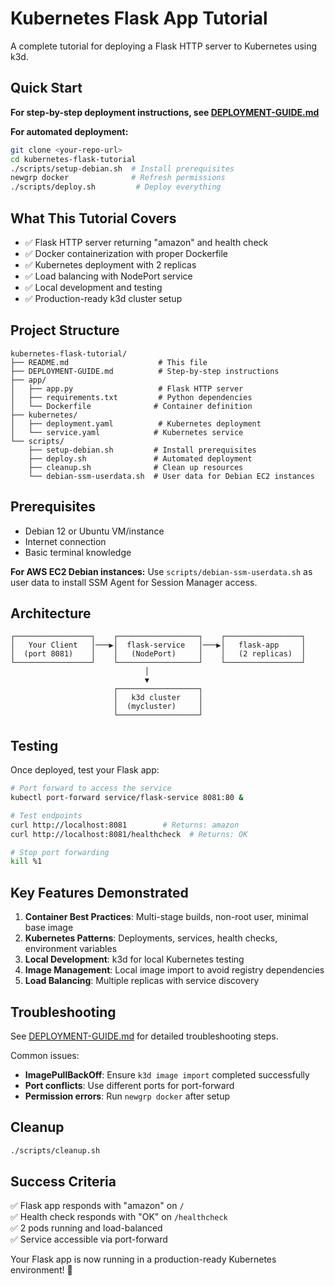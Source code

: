 # Kubernetes Flask App Tutorial

A complete tutorial for deploying a Flask HTTP server to Kubernetes using k3d.

## Quick Start

**For step-by-step deployment instructions, see [DEPLOYMENT-GUIDE.md](DEPLOYMENT-GUIDE.md)**

**For automated deployment:**
```bash
git clone <your-repo-url>
cd kubernetes-flask-tutorial
./scripts/setup-debian.sh  # Install prerequisites
newgrp docker              # Refresh permissions
./scripts/deploy.sh         # Deploy everything
```

## What This Tutorial Covers

- ✅ Flask HTTP server returning "amazon" and health check
- ✅ Docker containerization with proper Dockerfile
- ✅ Kubernetes deployment with 2 replicas
- ✅ Load balancing with NodePort service
- ✅ Local development and testing
- ✅ Production-ready k3d cluster setup

## Project Structure

```
kubernetes-flask-tutorial/
├── README.md                    # This file
├── DEPLOYMENT-GUIDE.md          # Step-by-step instructions
├── app/
│   ├── app.py                   # Flask HTTP server
│   ├── requirements.txt         # Python dependencies
│   └── Dockerfile              # Container definition
├── kubernetes/
│   ├── deployment.yaml          # Kubernetes deployment
│   └── service.yaml            # Kubernetes service
└── scripts/
    ├── setup-debian.sh         # Install prerequisites
    ├── deploy.sh               # Automated deployment
    ├── cleanup.sh              # Clean up resources
    └── debian-ssm-userdata.sh  # User data for Debian EC2 instances
```

## Prerequisites

- Debian 12 or Ubuntu VM/instance
- Internet connection
- Basic terminal knowledge

**For AWS EC2 Debian instances:** Use `scripts/debian-ssm-userdata.sh` as user data to install SSM Agent for Session Manager access.

## Architecture

```
┌─────────────────┐    ┌──────────────────┐    ┌─────────────────┐
│   Your Client   │───▶│  flask-service   │───▶│   flask-app     │
│  (port 8081)    │    │   (NodePort)     │    │   (2 replicas)  │
└─────────────────┘    └──────────────────┘    └─────────────────┘
                              │
                              ▼
                       ┌──────────────────┐
                       │   k3d cluster    │
                       │  (mycluster)     │
                       └──────────────────┘
```

## Testing

Once deployed, test your Flask app:

```bash
# Port forward to access the service
kubectl port-forward service/flask-service 8081:80 &

# Test endpoints
curl http://localhost:8081        # Returns: amazon
curl http://localhost:8081/healthcheck  # Returns: OK

# Stop port forwarding
kill %1
```

## Key Features Demonstrated

1. **Container Best Practices**: Multi-stage builds, non-root user, minimal base image
2. **Kubernetes Patterns**: Deployments, services, health checks, environment variables
3. **Local Development**: k3d for local Kubernetes testing
4. **Image Management**: Local image import to avoid registry dependencies
5. **Load Balancing**: Multiple replicas with service discovery

## Troubleshooting

See [DEPLOYMENT-GUIDE.md](DEPLOYMENT-GUIDE.md) for detailed troubleshooting steps.

Common issues:
- **ImagePullBackOff**: Ensure `k3d image import` completed successfully
- **Port conflicts**: Use different ports for port-forward
- **Permission errors**: Run `newgrp docker` after setup

## Cleanup

```bash
./scripts/cleanup.sh
```

## Success Criteria

✅ Flask app responds with "amazon" on `/`  
✅ Health check responds with "OK" on `/healthcheck`  
✅ 2 pods running and load-balanced  
✅ Service accessible via port-forward  

Your Flask app is now running in a production-ready Kubernetes environment! 🚀
